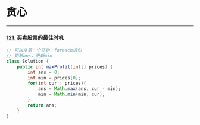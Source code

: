 # 贪心

---

#### [121. 买卖股票的最佳时机](https://leetcode.cn/problems/best-time-to-buy-and-sell-stock/)

```java
// 可以从第一个开始，foreach语句
// 更新ans，更新min
class Solution {
    public int maxProfit(int[] prices) {
        int ans = 0;
        int min = prices[0];
        for(int cur : prices){
            ans = Math.max(ans, cur - min);
            min = Math.min(min, cur);
        }
        return ans;
    }
}
```

